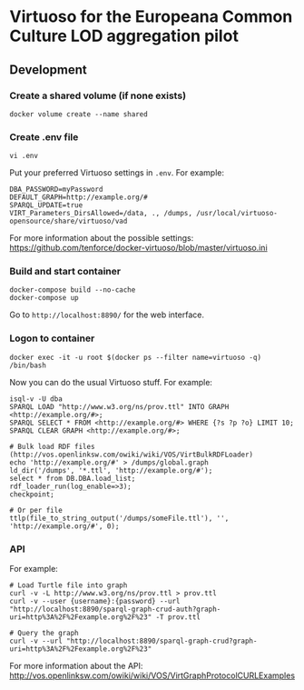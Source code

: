 Virtuoso for the Europeana Common Culture LOD aggregation pilot
==============================

## Development

### Create a shared volume (if none exists)

    docker volume create --name shared

### Create .env file

    vi .env

Put your preferred Virtuoso settings in `.env`. For example:

    DBA_PASSWORD=myPassword
    DEFAULT_GRAPH=http://example.org/#
    SPARQL_UPDATE=true
    VIRT_Parameters_DirsAllowed=/data, ., /dumps, /usr/local/virtuoso-opensource/share/virtuoso/vad

For more information about the possible settings: https://github.com/tenforce/docker-virtuoso/blob/master/virtuoso.ini

### Build and start container

    docker-compose build --no-cache
    docker-compose up

Go to `http://localhost:8890/` for the web interface.

### Logon to container

    docker exec -it -u root $(docker ps --filter name=virtuoso -q) /bin/bash

Now you can do the usual Virtuoso stuff. For example:

    isql-v -U dba
    SPARQL LOAD "http://www.w3.org/ns/prov.ttl" INTO GRAPH <http://example.org/#>;
    SPARQL SELECT * FROM <http://example.org/#> WHERE {?s ?p ?o} LIMIT 10;
    SPARQL CLEAR GRAPH <http://example.org/#>;

    # Bulk load RDF files (http://vos.openlinksw.com/owiki/wiki/VOS/VirtBulkRDFLoader)
    echo 'http://example.org/#' > /dumps/global.graph
    ld_dir('/dumps', '*.ttl', 'http://example.org/#');
    select * from DB.DBA.load_list;
    rdf_loader_run(log_enable=>3);
    checkpoint;

    # Or per file
    ttlp(file_to_string_output('/dumps/someFile.ttl'), '', 'http://example.org/#', 0);

### API

For example:

    # Load Turtle file into graph
    curl -v -L http://www.w3.org/ns/prov.ttl > prov.ttl
    curl -v --user {username}:{password} --url "http://localhost:8890/sparql-graph-crud-auth?graph-uri=http%3A%2F%2Fexample.org%2F%23" -T prov.ttl

    # Query the graph
    curl -v --url "http://localhost:8890/sparql-graph-crud?graph-uri=http%3A%2F%2Fexample.org%2F%23"

For more information about the API: http://vos.openlinksw.com/owiki/wiki/VOS/VirtGraphProtocolCURLExamples
